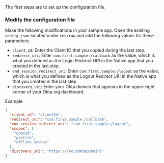 The first steps are to set up the configuration file.

### Modify the configuration file
Make the following modifications in your sample app. Open the existing `config.json` located under `res/raw` and add the following values for these parameters:

* `client_Id`: Enter the Client ID that you copied during the <GuideLink link="../configure-oidc-native-apps">last step</GuideLink>.
* `redirect_uri`: Enter `com.first.sample:/callback` as the value, which is what you defined as the Login Redirect URI in the Native app that you created in the <GuideLink link="../configure-oidc-native-apps">last step</GuideLink>. 
* `end_session_redirect_uri`: Enter `com.first.sample:/logout` as the value, which is what you defined as the Logout Redirect URI in the Native app that you created in the  <GuideLink link="../configure-oidc-native-apps">last step</GuideLink>. 
* `discovery_uri`: Enter your Okta domain that appears in the upper-right corner of your Okta org dashboard.

Example
```json
{
  "client_id": "clientId",
  "redirect_uri": "com.first.sample:/callback",
  "end_session_redirect_uri": "com.first.sample:/logout",
  "scopes": [
    "openid",
    "profile",
    "offline_access"
  ],
  "discovery_uri": "https://{yourOktaDomain}"
}
```
